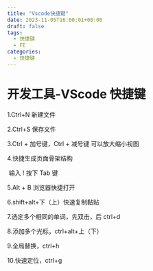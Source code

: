 ```yaml
---
title: "Vscode快捷键"
date: 2023-11-05T16:00:01+08:00
draft: false
tags:
  - 快捷键
  - FE
categories:
  - 快捷键
---
```


# **开发工具-VScode 快捷键**

1.Ctrl+N 新建文件

2.Ctrl+S 保存文件

3.Ctrl + 加号键，Ctrl + 减号键 可以放大缩小视图

4.快捷生成页面骨架结构

​ 输入 ! 按下 Tab 键

5.Alt + B 浏览器快捷打开

6.shift+alt+下（上）快速复制黏贴

7.选定多个相同的单词，先双击，后 ctrl+d

8.添加多个光标，ctrl+alt+上（下）

9.全局替换，ctrl+h

10.快速定位，ctrl+g
